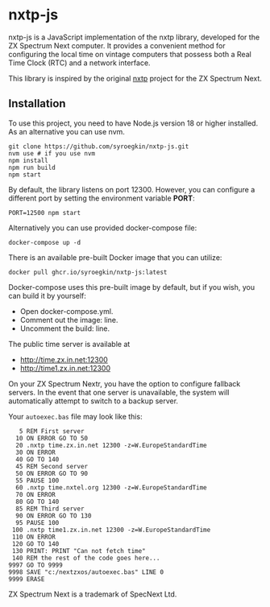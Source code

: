 # nxtp-js

nxtp-js is a JavaScript implementation of the nxtp library, developed for the ZX Spectrum Next computer. It provides a convenient method for configuring the local time on vintage computers that possess both a Real Time Clock (RTC) and a network interface.

This library is inspired by the original [nxtp](https://github.com/Threetwosevensixseven/nxtp) project for the ZX Spectrum Next.



## Installation

To use this project, you need to have Node.js version 18 or higher installed. As an alternative you can use nvm.


```shell
git clone https://github.com/syroegkin/nxtp-js.git
nvm use # if you use nvm
npm install
npm run build
npm start
```

By default, the library listens on port 12300. However, you can configure a different port by setting the environment variable **PORT**:

```shell
PORT=12500 npm start
```

Alternatively you can use provided docker-compose file:
```shell
docker-compose up -d
```

There is an available pre-built Docker image that you can utilize:
```shell
docker pull ghcr.io/syroegkin/nxtp-js:latest
```

Docker-compose uses this pre-built image by default, but if you wish, you can build it by yourself:
* Open docker-compose.yml.
* Comment out the image: line.
* Uncomment the build: line.


The public time server is available at 
* http://time.zx.in.net:12300
* http://time1.zx.in.net:12300

On your ZX Spectrum Nextr, you have the option to configure fallback servers. In the event that one server is unavailable, the system will automatically attempt to switch to a backup server.

Your `autoexec.bas` file may look like this:

```basic
   5 REM First server
  10 ON ERROR GO TO 50
  20 .nxtp time.zx.in.net 12300 -z=W.EuropeStandardTime
  30 ON ERROR
  40 GO TO 140
  45 REM Second server
  50 ON ERROR GO TO 90
  55 PAUSE 100
  60 .nxtp time.nxtel.org 12300 -z=W.EuropeStandardTime
  70 ON ERROR
  80 GO TO 140
  85 REM Third server
  90 ON ERROR GO TO 130
  95 PAUSE 100
 100 .nxtp time1.zx.in.net 12300 -z=W.EuropeStandardTime
 110 ON ERROR
 120 GO TO 140
 130 PRINT: PRINT "Can not fetch time"
 140 REM the rest of the code goes here...
9997 GO TO 9999
9998 SAVE "c:/nextzxos/autoexec.bas" LINE 0
9999 ERASE

```

ZX Spectrum Next is a trademark of SpecNext Ltd.